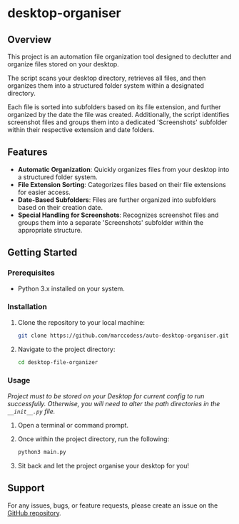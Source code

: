 # desktop-organiser

## Overview

This project is an automation file organization tool designed to declutter and organize files stored on your desktop.

The script scans your desktop directory, retrieves all files, and then organizes them into a structured folder system within a designated directory. 

Each file is sorted into subfolders based on its file extension, and further organized by the date the file was created. Additionally, the script identifies screenshot files and groups them into a dedicated 'Screenshots' subfolder within their respective extension and date folders.

## Features

- **Automatic Organization**: Quickly organizes files from your desktop into a structured folder system.
- **File Extension Sorting**: Categorizes files based on their file extensions for easier access.
- **Date-Based Subfolders**: Files are further organized into subfolders based on their creation date.
- **Special Handling for Screenshots**: Recognizes screenshot files and groups them into a separate 'Screenshots' subfolder within the appropriate structure.

## Getting Started

### Prerequisites

- Python 3.x installed on your system.

### Installation

1. Clone the repository to your local machine:

    ```bash
    git clone https://github.com/marccodess/auto-desktop-organiser.git
    ```

2. Navigate to the project directory:

    ```bash
    cd desktop-file-organizer
    ```

### Usage

*Project must to be stored on your Desktop for current config to run successfully. Otherwise, you will need to alter the path directories in the `__init__.py` file.*

1. Open a terminal or command prompt.

2. Once within the project directory, run the following:

    ```bash
    python3 main.py
    ```

3. Sit back and let the project organise your desktop for you!

## Support

For any issues, bugs, or feature requests, please create an issue on the [GitHub repository](https://github.com/marccodess/auto-desktop-organiser/issues).

<!-- 
## License

This project is licensed under the [MIT License](LICENSE). -->

